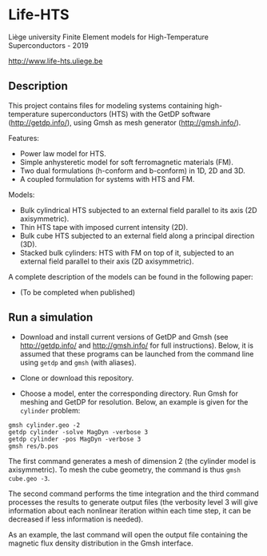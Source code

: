 # Life-HTS
Liège university Finite Element models for High-Temperature Superconductors - 2019

http://www.life-hts.uliege.be

## Description

This project contains files for modeling systems containing high-temperature superconductors (HTS) with the GetDP software (http://getdp.info/), using Gmsh as mesh generator (http://gmsh.info/).

Features:
* Power law model for HTS.
* Simple anhysteretic model for soft ferromagnetic materials (FM).
* Two dual formulations (h-conform and b-conform) in 1D, 2D and 3D.
* A coupled formulation for systems with HTS and FM.

Models:
* Bulk cylindrical HTS subjected to an external field parallel to its axis (2D axisymmetric).
* Thin HTS tape with imposed current intensity (2D).
* Bulk cube HTS subjected to an external field along a principal direction (3D).
* Stacked bulk cylinders: HTS with FM on top of it, subjected to an external field parallel to their axis (2D axisymmetric).


A complete description of the models can be found in the following paper:
* (To be completed when published)

## Run a simulation

* Download and install current versions of GetDP and Gmsh (see http://getdp.info/ and http://gmsh.info/ for full instructions). Below, it is assumed that these programs can be launched from the command line using `getdp` and `gmsh` (with aliases).

* Clone or download this repository.

* Choose a model, enter the corresponding directory. Run Gmsh for meshing and GetDP for resolution. Below, an example is given for the `cylinder` problem:

```
gmsh cylinder.geo -2
getdp cylinder -solve MagDyn -verbose 3
getdp cylinder -pos MagDyn -verbose 3
gmsh res/b.pos
```
The first command generates a mesh of dimension 2 (the cylinder model is axisymmetric). To mesh the cube geometry, the command is thus `gmsh cube.geo -3`.

The second command performs the time integration and the third command processes the results to generate output files (the verbosity level 3 will give information about each nonlinear iteration within each time step, it can be decreased if less information is needed).

As an example, the last command will open the output file containing the magnetic flux density distribution in the Gmsh interface.
